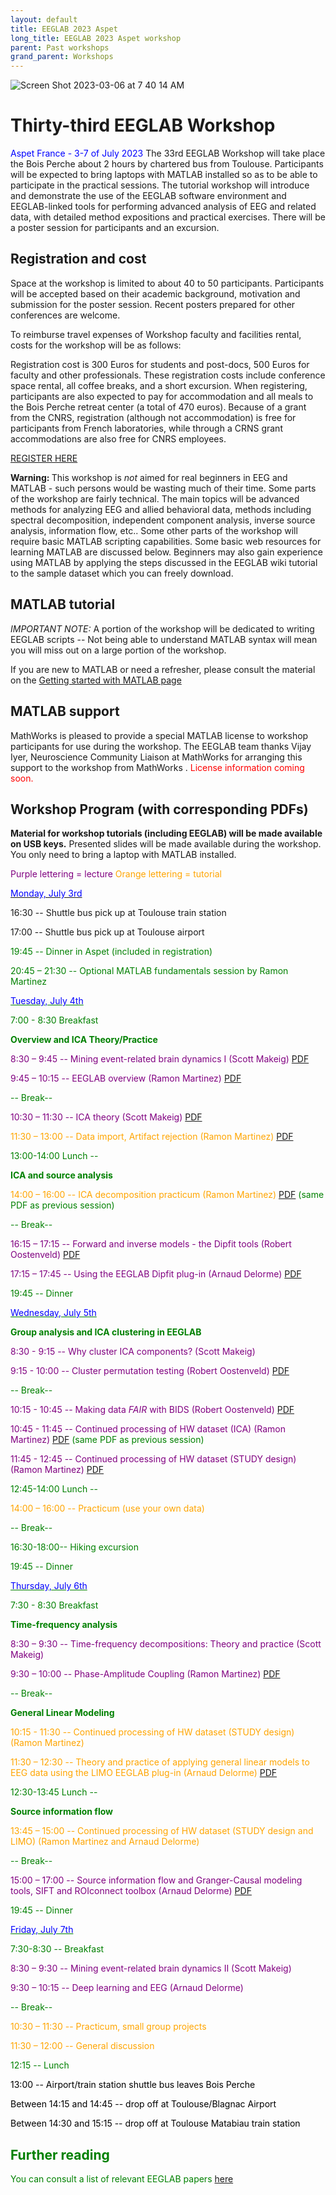 ```yaml
---
layout: default
title: EEGLAB 2023 Aspet
long_title: EEGLAB 2023 Aspet workshop
parent: Past workshops
grand_parent: Workshops
---
```


![Screen Shot 2023-03-06 at 7 40 14 AM](https://user-images.githubusercontent.com/1872705/223188423-e296a3e6-dd99-488b-b86d-1a6f8a8520e0.png)

Thirty-third EEGLAB Workshop
============================

<span style="color: blue">Aspet France - 3-7 of July 2023
</span>
The 33rd EEGLAB Workshop will take place the Bois Perche about 2 hours by
chartered bus from Toulouse. Participants will be expected to bring laptops with
MATLAB installed so as to be able to participate in the practical
sessions. The tutorial workshop will introduce and demonstrate the use
of the EEGLAB software environment and EEGLAB-linked tools for
performing advanced analysis of EEG and related data, with detailed
method expositions and practical exercises. There will be a poster
session for participants and an excursion.

Registration and cost
---------------------
Space at the workshop is limited to about 40 to 50 participants. Participants
will be accepted based on their academic background, motivation and
submission for the poster session. Recent posters prepared for other conferences are welcome.

To reimburse travel expenses of Workshop faculty and facilities rental,
costs for the workshop will be as follows:

Registration cost is 300 Euros for students and post-docs, 500 Euros for
faculty and other professionals. These registration costs include
conference space rental, all coffee breaks, and a short excursion. 
When registering, participants are also expected to pay for accommodation and all meals to the Bois Perche retreat center (a total of 470 euros). Because of a grant from the CNRS, registration (although not accommodation) is free for participants from French laboratories, while through a CRNS grant accommodations are also free for CNRS employees.

[REGISTER HERE](https://www.azur-colloque.fr/DR14/inscription/inscription/201)

<b>Warning: </b> This workshop is <em>not</em> aimed for real beginners
in EEG and MATLAB - such persons would be wasting much of their time.
Some parts of the workshop are fairly technical. The main topics will be
advanced methods for analyzing EEG and allied behavioral data, methods
including spectral decomposition, independent component analysis,
inverse source analysis, information flow, etc.. Some other parts of the
workshop will require basic MATLAB scripting capabilities. Some basic
web resources for learning MATLAB are discussed below. Beginners may
also gain experience using MATLAB by applying the steps discussed in the
EEGLAB wiki tutorial to the sample dataset which you can freely
download.

MATLAB tutorial
----------------

*IMPORTANT NOTE:* A portion of the workshop will be dedicated to writing EEGLAB scripts -- Not being able
to understand MATLAB syntax will mean you will miss out on a large
portion of the workshop.

If you are new to MATLAB or need a refresher, please consult the material on the [Getting started with MATLAB page](/tutorials/misc/tutorial_matlab.html)

MATLAB support
--------------

MathWorks is pleased to provide a special MATLAB license to workshop
participants for use during the workshop. The EEGLAB team thanks Vijay Iyer, 
Neuroscience Community Liaison at MathWorks for arranging this support to the workshop from MathWorks
.
 <span style="color: red">License information coming soon.</span>

Workshop Program (with corresponding PDFs)
------------------------------------------

<b>Material for workshop tutorials (including EEGLAB) will be made available on
USB keys.</b> Presented slides will be made
available during the workshop. You only need to bring a
laptop with MATLAB installed.

<span style="color: purple">Purple lettering = lecture</span>
<span style="color: orange">Orange lettering = tutorial</span>

<u><span style="color: blue">Monday, July 3rd</span></u>

16:30 --  Shuttle bus pick up at Toulouse train station

17:00 -- Shuttle bus pick up at Toulouse airport

<span style="color: green">

19:45 -- Dinner in Aspet (included in registration)

20:45 – 21:30 -- Optional MATLAB fundamentals session by Ramon Martinez

<u><span style="color: blue">Tuesday, July 4th</span></u>

<span style="color: green">7:00 - 8:30 Breakfast</span>


**Overview and ICA Theory/Practice**

<span style="color:purple"> 8:30 – 9:45 -- Mining event-related brain dynamics I (Scott Makeig)</span>
[PDF](https://github.com/sccn/sccn.github.io/files/11948460/Makeig_Aspet23_Mining_I.pdf)

<span style="color: purple">9:45 – 10:15 -- EEGLAB overview (Ramon Martinez)</span>
 [PDF](https://github.com/sccn/sccn.github.io/files/11945743/EEGLAB_overview2023.pdf)

<span style="color: green">-- Break--</span>

<span style="color: purple">10:30 – 11:30 -- ICA theory (Scott Makeig)</span>
[PDF](https://github.com/sccn/sccn.github.io/files/11948490/Makeig_ICA_Aspet23._pdf.pdf)

<span style="color: orange">11:30 – 13:00 -- Data import, Artifact rejection (Ramon Martinez) [PDF](https://github.com/sccn/sccn.github.io/files/11947670/EEGLAB_WS_ASPET_2023_preprocessing_Session1.pdf)
</span>

<span style="color: green">13:00-14:00 Lunch --</span>

**ICA and source analysis**

<span style="color: orange">14:00 – 16:00 -- ICA decomposition practicum (Ramon Martinez)</span> [PDF](https://github.com/sccn/sccn.github.io/files/11947670/EEGLAB_WS_ASPET_2023_preprocessing_Session1.pdf) (same PDF as previous session)


<span style="color: green">-- Break--</span>

<span style="color: purple">16:15 – 17:15 -- Forward and inverse models - the Dipfit tools (Robert Oostenveld)</span> 
[PDF](https://github.com/sccn/sccn.github.io/files/11945798/forward.and.inverse.models.pdf)

<span style="color: purple">17:15 – 17:45 -- Using the EEGLAB Dipfit plug-in (Arnaud Delorme)</span> 
[PDF](https://github.com/sccn/sccn.github.io/files/11950613/dipfit.pdf)

<!-- -->

<span style="color: green">19:45 -- Dinner</span>




<u><span style="color: blue">Wednesday, July 5th</span></u>

**Group analysis and ICA clustering in EEGLAB**


<span style="color: purple">8:30 - 9:15 -- Why cluster ICA components? (Scott Makeig)</span>

<span style="color: purple">9:15 - 10:00 -- Cluster permutation testing (Robert Oostenveld)</span> 
[PDF](https://github.com/sccn/sccn.github.io/files/11954943/cluster.statistics.pdf)

<span style="color: green">-- Break--</span>

<span style="color: purple">10:15 - 10:45 -- Making data <i>FAIR</i> with BIDS (Robert Oostenveld)</span> 
[PDF](https://github.com/sccn/sccn.github.io/files/11954944/fair.and.bids.pdf)

<span style="color: purple">10:45 - 11:45 -- Continued processing of HW dataset (ICA) (Ramon Martinez)</span> [PDF](https://github.com/sccn/sccn.github.io/files/11947670/EEGLAB_WS_ASPET_2023_preprocessing_Session1.pdf) (same PDF as previous session)

<span style="color: purple">11:45 - 12:45 -- Continued processing of HW dataset (STUDY design) (Ramon Martinez)</span> [PDF](https://github.com/sccn/sccn.github.io/files/11965428/EEGLAB_WS_Aspet_2023_GroupAnalysis.pdf)

<!-- -->


<span style="color: green">12:45-14:00 Lunch --</span>

<!-- -->
<span style="color: orange">14:00 – 16:00 -- Practicum (use your own data)

<span style="color: green">-- Break--</span>

<span style="color: green">16:30-18:00-- Hiking excursion</span>

<!-- -->


<span style="color: green">19:45 -- Dinner</span>






 <u><span style="color: blue">Thursday, July 6th</span></u>
 
<span style="color: green">7:30 - 8:30 Breakfast</span>


**Time-frequency analysis**

<span style="color: purple">8:30 – 9:30 -- Time-frequency decompositions: Theory and practice (Scott Makeig)</span> 

<span style="color: purple">9:30 – 10:00 -- Phase-Amplitude Coupling (Ramon Martinez)</span> [PDF](https://github.com/sccn/sccn.github.io/files/11965384/RMC_PACTools_EEGLAB_WS_Aspet_2023_PDF.pdf)


<span style="color: green">-- Break--</span>


**General Linear Modeling**


<span style="color: orange">10:15 - 11:30 -- Continued processing of HW dataset (STUDY design) (Ramon Martinez)</span>

<span style="color: orange">11:30 – 12:30 -- Theory and practice of applying general linear models to EEG data using the LIMO EEGLAB plug-in (Arnaud Delorme)</span>
[PDF](https://github.com/sccn/sccn.github.io/files/11965482/EEGLAB_statistics2022.pdf)

<span style="color: green">12:30-13:45 Lunch --</span>

**Source information flow**

<span style="color: orange">13:45 – 15:00 -- Continued processing of HW dataset (STUDY design and LIMO) (Ramon Martinez and Arnaud Delorme)</span>

<span style="color: green">-- Break--</span>

<span style="color: purple">15:00 – 17:00 -- Source information flow and Granger-Causal modeling tools, SIFT and ROIconnect toolbox (Arnaud Delorme)</span>
[PDF](https://github.com/sccn/sccn.github.io/files/11965451/Connectivity_lecture2023.pdf)

<span style="color: green">19:45 -- Dinner </span>
 
<u><span style="color: blue">Friday, July 7th</span></u>

<span style="color: green">7:30-8:30 -- Breakfast</span>

<span style="color: purple">8:30 – 9:30 -- Mining event-related brain dynamics II (Scott Makeig)</span> 

<span style="color: purple">9:30 – 10:15 -- Deep learning and EEG (Arnaud Delorme)</span> 

<span style="color: green">-- Break--</span>

<span style="color: orange">10:30 – 11:30 -- Practicum, small group projects</span>

<span style="color: orange">11:30 – 12:00 -- General discussion</span>
<!-- -->


<span style="color: green">12:15 -- Lunch</span>

<span style="color: black">13:00 -- Airport/train station shuttle bus leaves Bois Perche</span>

<span style="color: black">Between 14:15 and 14:45 -- drop off at Toulouse/Blagnac Airport</span>

<span style="color: black">Between 14:30 and 15:15 -- drop off at Toulouse Matabiau train station</span>


Further reading
----------------
You can consult a list of relevant EEGLAB papers [here](/others/EEGLAB_References.html) 
